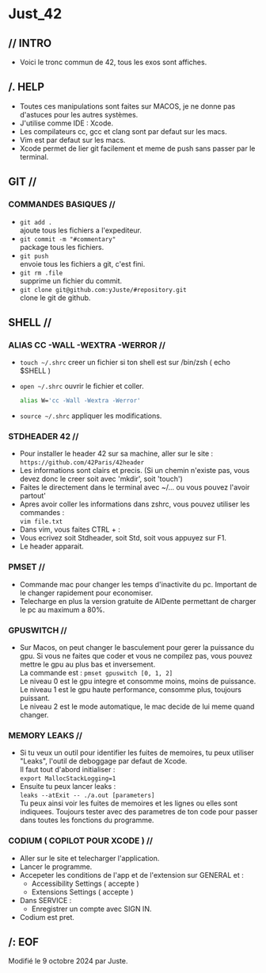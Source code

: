 # Just_42

## // INTRO

* Voici le tronc commun de 42, tous les exos sont affiches.

## /. HELP

* Toutes ces manipulations sont faites sur MACOS, je ne donne pas d'astuces pour les autres systèmes.
* J'utilise comme IDE : Xcode.
* Les compilateurs cc, gcc et clang sont par defaut sur les macs.
* Vim est par defaut sur les macs.
* Xcode permet de lier git facilement et meme de push sans passer par le terminal.

##	GIT //

###		COMMANDES BASIQUES //

* `git add .`<br>
	ajoute tous les fichiers a l'expediteur.<br>
* `git commit -m "#commentary"`<br>
	package tous les fichiers.<br>
* `git push`<br>
	envoie tous les fichiers a git, c'est fini.<br>
* `git rm .file`<br>
	supprime un fichier du commit.<br>
* `git clone git@github.com:yJuste/#repository.git`<br>
	clone le git de github.<br>

##	SHELL //

###		ALIAS CC -WALL -WEXTRA -WERROR //

* `touch ~/.shrc`
	creer un fichier si ton shell est sur /bin/zsh ( echo $SHELL )<br>

* `open ~/.shrc`
	ouvrir le fichier et coller.<br>
	``` sh
	alias W='cc -Wall -Wextra -Werror'
	```
* `source ~/.shrc`
	appliquer les modifications.<br>

###		STDHEADER 42 //

* Pour installer le header 42 sur sa machine, aller sur le site :<br>
`https://github.com/42Paris/42header`<br>
* Les informations sont clairs et precis. (Si un chemin n'existe pas, vous devez donc le creer soit avec 'mkdir', soit 'touch')<br>
* Faites le directement dans le terminal avec ~/... ou vous pouvez l'avoir partout'<br>
* Apres avoir coller les informations dans zshrc, vous pouvez utiliser les commandes :<br>
`vim file.txt`<br>
* Dans vim, vous faites CTRL + :<br>
* Vous ecrivez soit Stdheader, soit Std, soit vous appuyez sur F1.<br>
* Le header apparait.<br>

###		PMSET //

* Commande mac pour changer les temps d'inactivite du pc. Important de le changer rapidement pour economiser.<br>
* Telecharge en plus la version gratuite de AlDente permettant de charger le pc au maximum a 80%.<br>

###			GPUSWITCH //

* Sur Macos, on peut changer le basculement pour gerer la puissance du gpu. Si vous ne faites que coder et vous ne compilez pas, vous pouvez mettre le gpu au plus bas et inversement.<br>
La commande est : `pmset gpuswitch [0, 1, 2]`<br>
Le niveau 0 est le gpu integre et consomme moins, moins de puissance.<br>
Le niveau 1 est le gpu haute performance, consomme plus, toujours puissant.<br>
Le niveau 2 est le mode automatique, le mac decide de lui meme quand changer.<br>

###			MEMORY LEAKS //

* Si tu veux un outil pour identifier les fuites de memoires, tu peux utiliser "Leaks", l'outil de deboggage par defaut de Xcode.<br>
Il faut tout d'abord initialiser :<br>
`export MallocStackLogging=1`<br>
* Ensuite tu peux lancer leaks :<br>
`leaks --atExit -- ./a.out [parameters]`<br>
Tu peux ainsi voir les fuites de memoires et les lignes ou elles sont indiquees. Toujours tester avec des parametres de ton code pour passer dans toutes les fonctions du programme.<br>

###		CODIUM ( COPILOT POUR XCODE ) //


* Aller sur le site et telecharger l'application.<br>
* Lancer le programme.<br>
* Accepeter les conditions de l'app et de l'extension sur GENERAL et :<br>
	- Accessibility Settings ( accepte )<br>
	- Extensions Settings ( accepte )<br>
* Dans SERVICE :<br>
	- Enregistrer un compte avec SIGN IN.<br>
* Codium est pret.<br>

##	/: EOF

Modifié le 9 octobre 2024 par Juste.
